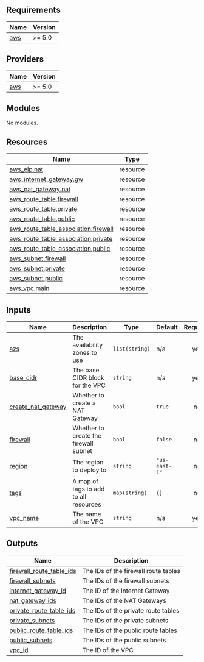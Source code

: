 ## Requirements

| Name | Version |
|------|---------|
| <a name="requirement_aws"></a> [aws](#requirement\_aws) | >= 5.0 |

## Providers

| Name | Version |
|------|---------|
| <a name="provider_aws"></a> [aws](#provider\_aws) | >= 5.0 |

## Modules

No modules.

## Resources

| Name | Type |
|------|------|
| [aws_eip.nat](https://registry.terraform.io/providers/hashicorp/aws/latest/docs/resources/eip) | resource |
| [aws_internet_gateway.gw](https://registry.terraform.io/providers/hashicorp/aws/latest/docs/resources/internet_gateway) | resource |
| [aws_nat_gateway.nat](https://registry.terraform.io/providers/hashicorp/aws/latest/docs/resources/nat_gateway) | resource |
| [aws_route_table.firewall](https://registry.terraform.io/providers/hashicorp/aws/latest/docs/resources/route_table) | resource |
| [aws_route_table.private](https://registry.terraform.io/providers/hashicorp/aws/latest/docs/resources/route_table) | resource |
| [aws_route_table.public](https://registry.terraform.io/providers/hashicorp/aws/latest/docs/resources/route_table) | resource |
| [aws_route_table_association.firewall](https://registry.terraform.io/providers/hashicorp/aws/latest/docs/resources/route_table_association) | resource |
| [aws_route_table_association.private](https://registry.terraform.io/providers/hashicorp/aws/latest/docs/resources/route_table_association) | resource |
| [aws_route_table_association.public](https://registry.terraform.io/providers/hashicorp/aws/latest/docs/resources/route_table_association) | resource |
| [aws_subnet.firewall](https://registry.terraform.io/providers/hashicorp/aws/latest/docs/resources/subnet) | resource |
| [aws_subnet.private](https://registry.terraform.io/providers/hashicorp/aws/latest/docs/resources/subnet) | resource |
| [aws_subnet.public](https://registry.terraform.io/providers/hashicorp/aws/latest/docs/resources/subnet) | resource |
| [aws_vpc.main](https://registry.terraform.io/providers/hashicorp/aws/latest/docs/resources/vpc) | resource |

## Inputs

| Name | Description | Type | Default | Required |
|------|-------------|------|---------|:--------:|
| <a name="input_azs"></a> [azs](#input\_azs) | The availability zones to use | `list(string)` | n/a | yes |
| <a name="input_base_cidr"></a> [base\_cidr](#input\_base\_cidr) | The base CIDR block for the VPC | `string` | n/a | yes |
| <a name="input_create_nat_gateway"></a> [create\_nat\_gateway](#input\_create\_nat\_gateway) | Whether to create a NAT Gateway | `bool` | `true` | no |
| <a name="input_firewall"></a> [firewall](#input\_firewall) | Whether to create the firewall subnet | `bool` | `false` | no |
| <a name="input_region"></a> [region](#input\_region) | The region to deploy to | `string` | `"us-east-1"` | no |
| <a name="input_tags"></a> [tags](#input\_tags) | A map of tags to add to all resources | `map(string)` | `{}` | no |
| <a name="input_vpc_name"></a> [vpc\_name](#input\_vpc\_name) | The name of the VPC | `string` | n/a | yes |

## Outputs

| Name | Description |
|------|-------------|
| <a name="output_firewall_route_table_ids"></a> [firewall\_route\_table\_ids](#output\_firewall\_route\_table\_ids) | The IDs of the firewall route tables |
| <a name="output_firewall_subnets"></a> [firewall\_subnets](#output\_firewall\_subnets) | The IDs of the firewall subnets |
| <a name="output_internet_gateway_id"></a> [internet\_gateway\_id](#output\_internet\_gateway\_id) | The ID of the Internet Gateway |
| <a name="output_nat_gateway_ids"></a> [nat\_gateway\_ids](#output\_nat\_gateway\_ids) | The IDs of the NAT Gateways |
| <a name="output_private_route_table_ids"></a> [private\_route\_table\_ids](#output\_private\_route\_table\_ids) | The IDs of the private route tables |
| <a name="output_private_subnets"></a> [private\_subnets](#output\_private\_subnets) | The IDs of the private subnets |
| <a name="output_public_route_table_ids"></a> [public\_route\_table\_ids](#output\_public\_route\_table\_ids) | The IDs of the public route tables |
| <a name="output_public_subnets"></a> [public\_subnets](#output\_public\_subnets) | The IDs of the public subnets |
| <a name="output_vpc_id"></a> [vpc\_id](#output\_vpc\_id) | The ID of the VPC |
